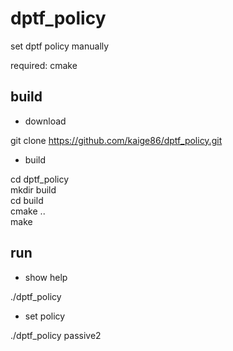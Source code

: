 # dptf_policy
set dptf policy manually

required: cmake

## build

- download

git clone https://github.com/kaige86/dptf_policy.git

- build

cd dptf_policy  
mkdir build  
cd build  
cmake ..  
make  

## run

- show help

./dptf_policy  

- set policy

./dptf_policy passive2


